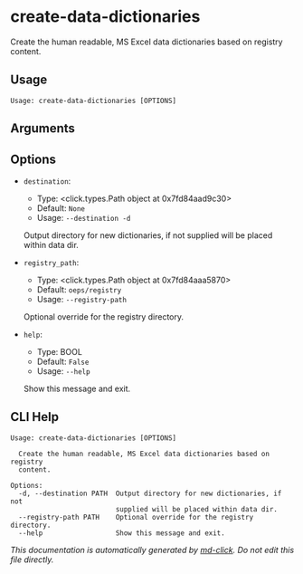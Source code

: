 
# create-data-dictionaries

Create the human readable, MS Excel data dictionaries based on registry content.

## Usage

```
Usage: create-data-dictionaries [OPTIONS]
```

## Arguments


## Options

* `destination`:
    * Type: <click.types.Path object at 0x7fd84aad9c30>
    * Default: `None`
    * Usage: `--destination
-d`

    Output directory for new dictionaries, if not supplied will be placed within data dir.



* `registry_path`:
    * Type: <click.types.Path object at 0x7fd84aaa5870>
    * Default: `oeps/registry`
    * Usage: `--registry-path`

    Optional override for the registry directory.



* `help`:
    * Type: BOOL
    * Default: `False`
    * Usage: `--help`

    Show this message and exit.



## CLI Help

```
Usage: create-data-dictionaries [OPTIONS]

  Create the human readable, MS Excel data dictionaries based on registry
  content.

Options:
  -d, --destination PATH  Output directory for new dictionaries, if not
                          supplied will be placed within data dir.
  --registry-path PATH    Optional override for the registry directory.
  --help                  Show this message and exit.
```


_This documentation is automatically generated by [md-click](https://github.com/RiveryIo/md-click). Do not edit this file directly._
